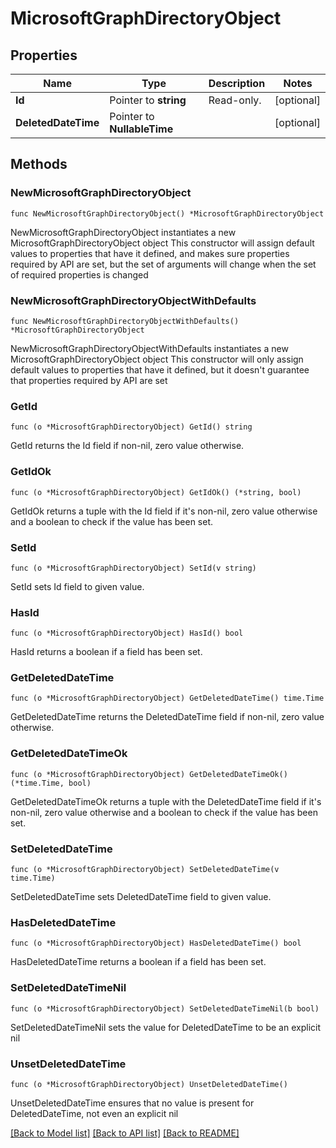 # MicrosoftGraphDirectoryObject

## Properties

Name | Type | Description | Notes
------------ | ------------- | ------------- | -------------
**Id** | Pointer to **string** | Read-only. | [optional] 
**DeletedDateTime** | Pointer to **NullableTime** |  | [optional] 

## Methods

### NewMicrosoftGraphDirectoryObject

`func NewMicrosoftGraphDirectoryObject() *MicrosoftGraphDirectoryObject`

NewMicrosoftGraphDirectoryObject instantiates a new MicrosoftGraphDirectoryObject object
This constructor will assign default values to properties that have it defined,
and makes sure properties required by API are set, but the set of arguments
will change when the set of required properties is changed

### NewMicrosoftGraphDirectoryObjectWithDefaults

`func NewMicrosoftGraphDirectoryObjectWithDefaults() *MicrosoftGraphDirectoryObject`

NewMicrosoftGraphDirectoryObjectWithDefaults instantiates a new MicrosoftGraphDirectoryObject object
This constructor will only assign default values to properties that have it defined,
but it doesn't guarantee that properties required by API are set

### GetId

`func (o *MicrosoftGraphDirectoryObject) GetId() string`

GetId returns the Id field if non-nil, zero value otherwise.

### GetIdOk

`func (o *MicrosoftGraphDirectoryObject) GetIdOk() (*string, bool)`

GetIdOk returns a tuple with the Id field if it's non-nil, zero value otherwise
and a boolean to check if the value has been set.

### SetId

`func (o *MicrosoftGraphDirectoryObject) SetId(v string)`

SetId sets Id field to given value.

### HasId

`func (o *MicrosoftGraphDirectoryObject) HasId() bool`

HasId returns a boolean if a field has been set.

### GetDeletedDateTime

`func (o *MicrosoftGraphDirectoryObject) GetDeletedDateTime() time.Time`

GetDeletedDateTime returns the DeletedDateTime field if non-nil, zero value otherwise.

### GetDeletedDateTimeOk

`func (o *MicrosoftGraphDirectoryObject) GetDeletedDateTimeOk() (*time.Time, bool)`

GetDeletedDateTimeOk returns a tuple with the DeletedDateTime field if it's non-nil, zero value otherwise
and a boolean to check if the value has been set.

### SetDeletedDateTime

`func (o *MicrosoftGraphDirectoryObject) SetDeletedDateTime(v time.Time)`

SetDeletedDateTime sets DeletedDateTime field to given value.

### HasDeletedDateTime

`func (o *MicrosoftGraphDirectoryObject) HasDeletedDateTime() bool`

HasDeletedDateTime returns a boolean if a field has been set.

### SetDeletedDateTimeNil

`func (o *MicrosoftGraphDirectoryObject) SetDeletedDateTimeNil(b bool)`

 SetDeletedDateTimeNil sets the value for DeletedDateTime to be an explicit nil

### UnsetDeletedDateTime
`func (o *MicrosoftGraphDirectoryObject) UnsetDeletedDateTime()`

UnsetDeletedDateTime ensures that no value is present for DeletedDateTime, not even an explicit nil

[[Back to Model list]](../README.md#documentation-for-models) [[Back to API list]](../README.md#documentation-for-api-endpoints) [[Back to README]](../README.md)


